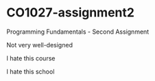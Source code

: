 # CO1027-assignment2
Programming Fundamentals - Second Assignment


Not very well-designed

I hate this course

I hate this school
